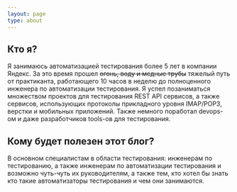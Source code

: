 ```yaml
---
layout: page
type: about
---
```


## Кто я?
Я занимаюсь автоматизацией тестирования более 5 лет в компании Яндекс. 
За это время прошел ~~огонь, воду и медные трубы~~ тяжелый путь от практиканта, работающего 10 часов в неделю до полноценного инженера по автоматизации тестирования. Я успел позаниматься множеством проектов для тестирования REST API сервисов, а также сервисов, использующих протоколы прикладного уровня IMAP/POP3, верстки и мобильных приложений. 
Также немного поработал devops-ом и даже разработчиков tools-ов для тестирования. 

## Кому будет полезен этот блог?
В основном специалистам в области тестирования: инженерам по тестированию, а также инженерам по автоматизации тестирования и возможно чуть-чуть их руководителям, а также тем, кто хотел бы знать кто такие автоматизаторы тестирования и чем они занимаются.
